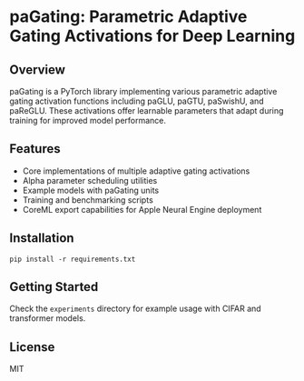 # paGating: Parametric Adaptive Gating Activations for Deep Learning

## Overview
paGating is a PyTorch library implementing various parametric adaptive gating activation functions including paGLU, paGTU, paSwishU, and paReGLU. These activations offer learnable parameters that adapt during training for improved model performance.

## Features
- Core implementations of multiple adaptive gating activations
- Alpha parameter scheduling utilities
- Example models with paGating units
- Training and benchmarking scripts
- CoreML export capabilities for Apple Neural Engine deployment

## Installation
```
pip install -r requirements.txt
```

## Getting Started
Check the `experiments` directory for example usage with CIFAR and transformer models.

## License
MIT

